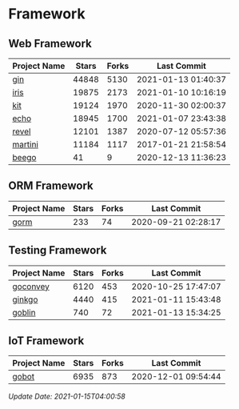 # Framework

## Web Framework
| Project Name | Stars | Forks | Last Commit |
| ------------ | ----- | ----- | ----------- |
| [gin](https://github.com/gin-gonic/gin) | 44848 | 5130 | 2021-01-13 01:40:37 |
| [iris](https://github.com/kataras/iris) | 19875 | 2173 | 2021-01-10 10:16:19 |
| [kit](https://github.com/go-kit/kit) | 19124 | 1970 | 2020-11-30 02:00:37 |
| [echo](https://github.com/labstack/echo) | 18945 | 1700 | 2021-01-07 23:43:38 |
| [revel](https://github.com/revel/revel) | 12101 | 1387 | 2020-07-12 05:57:36 |
| [martini](https://github.com/go-martini/martini) | 11184 | 1117 | 2017-01-21 21:58:54 |
| [beego](https://github.com/astaxie/beego) | 41 | 9 | 2020-12-13 11:36:23 |

## ORM Framework
| Project Name | Stars | Forks | Last Commit |
| ------------ | ----- | ----- | ----------- |
| [gorm](https://github.com/jinzhu/gorm) | 233 | 74 | 2020-09-21 02:28:17 |

## Testing Framework
| Project Name | Stars | Forks | Last Commit |
| ------------ | ----- | ----- | ----------- |
| [goconvey](https://github.com/smartystreets/goconvey) | 6120 | 453 | 2020-10-25 17:47:07 |
| [ginkgo](https://github.com/onsi/ginkgo) | 4440 | 415 | 2021-01-11 15:43:48 |
| [goblin](https://github.com/franela/goblin) | 740 | 72 | 2021-01-13 15:34:25 |

## IoT Framework
| Project Name | Stars | Forks | Last Commit |
| ------------ | ----- | ----- | ----------- |
| [gobot](https://github.com/hybridgroup/gobot) | 6935 | 873 | 2020-12-01 09:54:44 |

*Update Date: 2021-01-15T04:00:58*